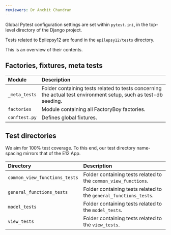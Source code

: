 ```yaml
---
reviewers: Dr Anchit Chandran
---
```


Global Pytest configuration settings are set within `pytest.ini`, in the top-level directory of the Django project.

Tests related to Epilepsy12 are found in the `epilepsy12/tests` directory.

This is an overview of their contents.

## Factories, fixtures, meta tests

| Module        | Description                                                                                                     |
| :------------ | :-------------------------------------------------------------------------------------------------------------- |
| `_meta_tests` | Folder containing tests related to tests concerning the actual test environment setup, such as test-db seeding. |
| `factories`   | Module containing all FactoryBoy factories.                                                                     |
| `conftest.py` | Defines global fixtures.                                                                                        |

## Test directories

We aim for 100% test coverage. To this end, our test directory name-spacing mirrors that of the E12 App.

| Directory                        | Description                                                       |
| :---------------------------- | :---------------------------------------------------------------- |
| `common_view_functions_tests` | Folder containing tests related to the `common_view_functions`.   |
| `general_functions_tests`     | Folder containing tests related to the `general_functions_tests`. |
| `model_tests`                 | Folder containing tests related to the `model_tests`.             |
| `view_tests`                  | Folder containing tests related to the `view_tests`.              |
